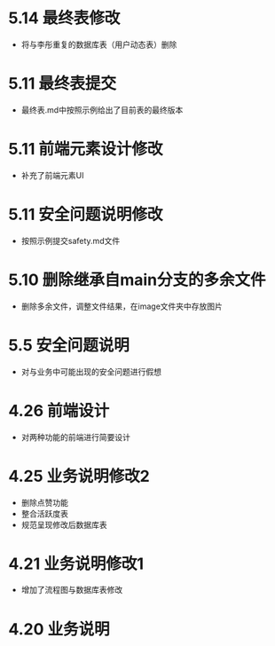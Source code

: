 # 5.14 最终表修改
- 将与李彤重复的数据库表（用户动态表）删除

# 5.11 最终表提交
- 最终表.md中按照示例给出了目前表的最终版本

# 5.11 前端元素设计修改
- 补充了前端元素UI

# 5.11 安全问题说明修改
- 按照示例提交safety.md文件

# 5.10 删除继承自main分支的多余文件
- 删除多余文件，调整文件结果，在image文件夹中存放图片

# 5.5  安全问题说明
- 对与业务中可能出现的安全问题进行假想

# 4.26 前端设计
- 对两种功能的前端进行简要设计

# 4.25 业务说明修改2
- 删除点赞功能
- 整合活跃度表
- 规范呈现修改后数据库表

# 4.21 业务说明修改1
- 增加了流程图与数据库表修改

# 4.20 业务说明